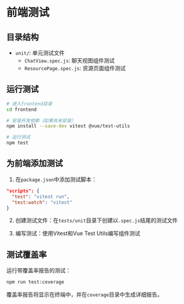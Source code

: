 # 前端测试

## 目录结构
- `unit/`: 单元测试文件
  - `ChatView.spec.js`: 聊天视图组件测试
  - `ResourcePage.spec.js`: 资源页面组件测试

## 运行测试
```bash
# 进入frontend目录
cd frontend

# 安装开发依赖（如果尚未安装）
npm install --save-dev vitest @vue/test-utils

# 运行测试
npm test
```

## 为前端添加测试

1. 在`package.json`中添加测试脚本：
```json
"scripts": {
  "test": "vitest run",
  "test:watch": "vitest"
}
```

2. 创建测试文件：在`tests/unit`目录下创建以`.spec.js`结尾的测试文件

3. 编写测试：使用Vitest和Vue Test Utils编写组件测试

## 测试覆盖率

运行带覆盖率报告的测试：
```bash
npm run test:coverage
```

覆盖率报告将显示在终端中，并在`coverage`目录中生成详细报告。
